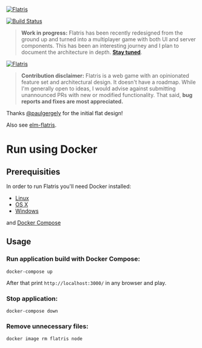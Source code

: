 [![Flatris](flatris.png)](https://flatris.space/)

[![Build Status](https://travis-ci.org/skidding/flatris.svg?branch=master)](https://travis-ci.org/skidding/flatris)

> **Work in progress:** Flatris has been recently redesigned from the ground up and turned into a multiplayer game with both UI and server components. This has been an interesting journey and I plan to document the architecture in depth. **[Stay tuned](https://twitter.com/skidding)**.

[![Flatris](flatris.gif)](https://flatris.space/)

> **Contribution disclaimer:** Flatris is a web game with an opinionated feature set and architectural design. It doesn't have a roadmap. While I'm generally open to ideas, I would advise against submitting unannounced PRs with new or modified functionality. That said, **bug reports and fixes are most appreciated.**

Thanks [@paulgergely](https://twitter.com/paulgergely) for the initial flat design!

Also see [elm-flatris](https://github.com/w0rm/elm-flatris).

# Run using Docker

## Prerequisities

In order to run Flatris you'll need Docker installed:

* [Linux](https://docs.docker.com/docker-for-mac/install/)
* [OS X](https://docs.docker.com/engine/install/#server)
* [Windows](https://docs.docker.com/docker-for-windows/install/)

and [Docker Compose](https://docs.docker.com/compose/install/#install-compose)

## Usage

### Run application build with Docker Compose:

```shell
docker-compose up
```

After that print `http://localhost:3000/` in any browser and play.

### Stop application:
```shell
docker-compose down
```

### Remove unnecessary files:
```shell
docker image rm flatris node
```
